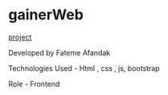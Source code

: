 # gainerWeb
[project](https://fatemeafandakdev.github.io/gainerWeb/)

Developed by Fateme Afandak

Technologies Used - Html , css , js, bootstrap

Role - Frontend
